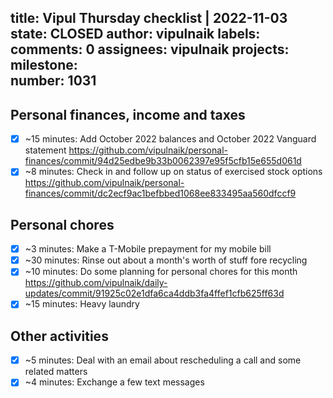 title:	Vipul Thursday checklist | 2022-11-03
state:	CLOSED
author:	vipulnaik
labels:	
comments:	0
assignees:	vipulnaik
projects:	
milestone:	
number:	1031
--
## Personal finances, income and taxes

- [x] ~15 minutes: Add October 2022 balances and October 2022 Vanguard statement https://github.com/vipulnaik/personal-finances/commit/94d25edbe9b33b0062397e95f5cfb15e655d061d
- [x] ~8 minutes: Check in and follow up on status of exercised stock options https://github.com/vipulnaik/personal-finances/commit/dc2ecf9ac1befbbed1068ee833495aa560dfccf9

## Personal chores

- [x] ~3 minutes: Make a T-Mobile prepayment for my mobile bill
- [x] ~30 minutes: Rinse out about a month's worth of stuff fore recycling
- [x] ~10 minutes: Do some planning for personal chores for this month https://github.com/vipulnaik/daily-updates/commit/91925c02e1dfa6ca4ddb3fa4ffef1cfb625ff63d
- [x] ~15 minutes: Heavy laundry 

## Other activities

- [x] ~5 minutes: Deal with an email about rescheduling a call and some related matters
- [x] ~4 minutes: Exchange a few text messages 
